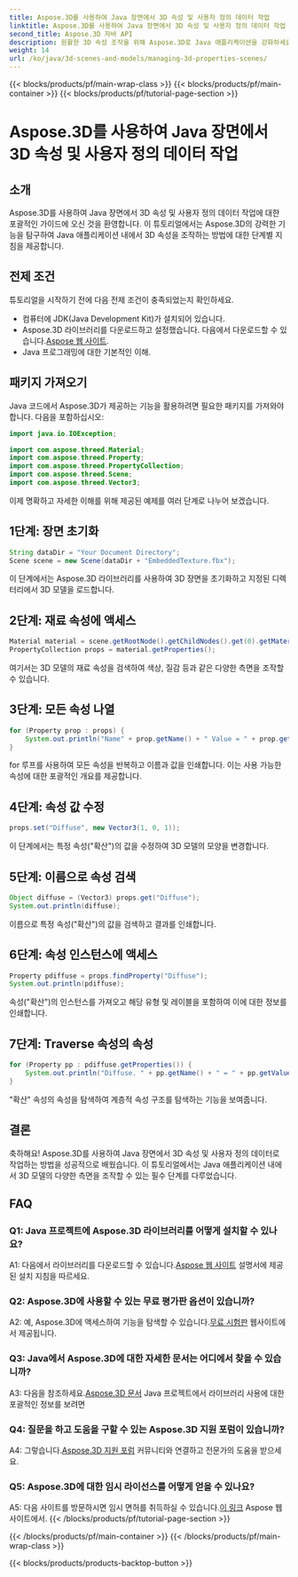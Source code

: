 ```yaml
---
title: Aspose.3D를 사용하여 Java 장면에서 3D 속성 및 사용자 정의 데이터 작업
linktitle: Aspose.3D를 사용하여 Java 장면에서 3D 속성 및 사용자 정의 데이터 작업
second_title: Aspose.3D 자바 API
description: 원활한 3D 속성 조작을 위해 Aspose.3D로 Java 애플리케이션을 강화하세요. 단계별 안내를 보려면 튜토리얼을 따르세요.
weight: 14
url: /ko/java/3d-scenes-and-models/managing-3d-properties-scenes/
---
```


{{< blocks/products/pf/main-wrap-class >}}
{{< blocks/products/pf/main-container >}}
{{< blocks/products/pf/tutorial-page-section >}}

# Aspose.3D를 사용하여 Java 장면에서 3D 속성 및 사용자 정의 데이터 작업

## 소개

Aspose.3D를 사용하여 Java 장면에서 3D 속성 및 사용자 정의 데이터 작업에 대한 포괄적인 가이드에 오신 것을 환영합니다. 이 튜토리얼에서는 Aspose.3D의 강력한 기능을 탐구하여 Java 애플리케이션 내에서 3D 속성을 조작하는 방법에 대한 단계별 지침을 제공합니다.

## 전제 조건

튜토리얼을 시작하기 전에 다음 전제 조건이 충족되었는지 확인하세요.

- 컴퓨터에 JDK(Java Development Kit)가 설치되어 있습니다.
-  Aspose.3D 라이브러리를 다운로드하고 설정했습니다. 다음에서 다운로드할 수 있습니다.[Aspose 웹 사이트](https://releases.aspose.com/3d/java/).
- Java 프로그래밍에 대한 기본적인 이해.

## 패키지 가져오기

Java 코드에서 Aspose.3D가 제공하는 기능을 활용하려면 필요한 패키지를 가져와야 합니다. 다음을 포함하십시오:

```java
import java.io.IOException;

import com.aspose.threed.Material;
import com.aspose.threed.Property;
import com.aspose.threed.PropertyCollection;
import com.aspose.threed.Scene;
import com.aspose.threed.Vector3;
```

이제 명확하고 자세한 이해를 위해 제공된 예제를 여러 단계로 나누어 보겠습니다.

## 1단계: 장면 초기화

```java
String dataDir = "Your Document Directory";
Scene scene = new Scene(dataDir + "EmbeddedTexture.fbx");
```

이 단계에서는 Aspose.3D 라이브러리를 사용하여 3D 장면을 초기화하고 지정된 디렉터리에서 3D 모델을 로드합니다.

## 2단계: 재료 속성에 액세스

```java
Material material = scene.getRootNode().getChildNodes().get(0).getMaterial();
PropertyCollection props = material.getProperties();
```

여기서는 3D 모델의 재료 속성을 검색하여 색상, 질감 등과 같은 다양한 측면을 조작할 수 있습니다.

## 3단계: 모든 속성 나열

```java
for (Property prop : props) {
    System.out.println("Name" + prop.getName() + " Value = " + prop.getValue());
}
```

for 루프를 사용하여 모든 속성을 반복하고 이름과 값을 인쇄합니다. 이는 사용 가능한 속성에 대한 포괄적인 개요를 제공합니다.

## 4단계: 속성 값 수정

```java
props.set("Diffuse", new Vector3(1, 0, 1));
```

이 단계에서는 특정 속성("확산")의 값을 수정하여 3D 모델의 모양을 변경합니다.

## 5단계: 이름으로 속성 검색

```java
Object diffuse = (Vector3) props.get("Diffuse");
System.out.println(diffuse);
```

이름으로 특정 속성("확산")의 값을 검색하고 결과를 인쇄합니다.

## 6단계: 속성 인스턴스에 액세스

```java
Property pdiffuse = props.findProperty("Diffuse");
System.out.println(pdiffuse);
```

속성("확산")의 인스턴스를 가져오고 해당 유형 및 레이블을 포함하여 이에 대한 정보를 인쇄합니다.

## 7단계: Traverse 속성의 속성

```java
for (Property pp : pdiffuse.getProperties()) {
    System.out.println("Diffuse. " + pp.getName() + " = " + pp.getValue());
}
```

"확산" 속성의 속성을 탐색하여 계층적 속성 구조를 탐색하는 기능을 보여줍니다.

## 결론

축하해요! Aspose.3D를 사용하여 Java 장면에서 3D 속성 및 사용자 정의 데이터로 작업하는 방법을 성공적으로 배웠습니다. 이 튜토리얼에서는 Java 애플리케이션 내에서 3D 모델의 다양한 측면을 조작할 수 있는 필수 단계를 다루었습니다.

## FAQ

### Q1: Java 프로젝트에 Aspose.3D 라이브러리를 어떻게 설치할 수 있나요?

 A1: 다음에서 라이브러리를 다운로드할 수 있습니다.[Aspose 웹 사이트](https://releases.aspose.com/3d/java/) 설명서에 제공된 설치 지침을 따르세요.

### Q2: Aspose.3D에 사용할 수 있는 무료 평가판 옵션이 있습니까?

 A2: 예, Aspose.3D에 액세스하여 기능을 탐색할 수 있습니다.[무료 시험판](https://releases.aspose.com/) 웹사이트에서 제공됩니다.

### Q3: Java에서 Aspose.3D에 대한 자세한 문서는 어디에서 찾을 수 있습니까?

 A3: 다음을 참조하세요.[Aspose.3D 문서](https://reference.aspose.com/3d/java/) Java 프로젝트에서 라이브러리 사용에 대한 포괄적인 정보를 보려면

### Q4: 질문을 하고 도움을 구할 수 있는 Aspose.3D 지원 포럼이 있습니까?

A4: 그렇습니다.[Aspose.3D 지원 포럼](https://forum.aspose.com/c/3d/18) 커뮤니티와 연결하고 전문가의 도움을 받으세요.

### Q5: Aspose.3D에 대한 임시 라이선스를 어떻게 얻을 수 있나요?

 A5: 다음 사이트를 방문하시면 임시 면허를 취득하실 수 있습니다.[이 링크](https://purchase.aspose.com/temporary-license/) Aspose 웹 사이트에서.
{{< /blocks/products/pf/tutorial-page-section >}}

{{< /blocks/products/pf/main-container >}}
{{< /blocks/products/pf/main-wrap-class >}}

{{< blocks/products/products-backtop-button >}}
